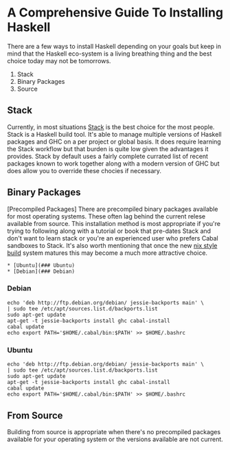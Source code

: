 # A Comprehensive Guide To Installing Haskell

There are a few ways to install Haskell depending on your goals but keep in mind that the Haskell eco-system is a living breathing thing and the best choice today may not be tomorrows.

  1. Stack
  2. Binary Packages
  3. Source

## Stack

Currently, in most situations [Stack](https://docs.haskellstack.org/en/stable/README/) is the best choice for the most people.  Stack is a Haskell build tool.  It's able to manage multiple versions of Haskell packages and GHC on a per project or global basis.  It does require learning the Stack workflow but that burden is quite low given the advantages it provides.  Stack by default uses a fairly complete currated list of recent packages known to work together along with a modern version of GHC but does allow you to override these chocies if necessary.

## Binary Packages

[Precompiled Packages] There are precompiled binary packages available for most operating systems.  These often lag behind the current relese available from source.  This installation method is most appropriate if you're trying to following along with a tutorial or book that pre-dates Stack and don't want to learn stack or you're an experienced user who prefers Cabal sandboxes to Stack.  It's also worth mentioning that once the new [nix style build](http://ezyang.com/nix-local-build.html) system matures this may become a much more attractive choice.

    * [Ubuntu](### Ubuntu)
    * [Debian](### Debian)

### Debian

```
echo 'deb http://ftp.debian.org/debian/ jessie-backports main' \
| sudo tee /etc/apt/sources.list.d/backports.list
sudo apt-get update 
apt-get -t jessie-backports install ghc cabal-install
cabal update 
echo export PATH='$HOME/.cabal/bin:$PATH' >> $HOME/.bashrc
```
### Ubuntu

```
echo 'deb http://ftp.debian.org/debian/ jessie-backports main' \
| sudo tee /etc/apt/sources.list.d/backports.list
sudo apt-get update 
apt-get -t jessie-backports install ghc cabal-install
cabal update 
echo export PATH='$HOME/.cabal/bin:$PATH' >> $HOME/.bashrc
```

## From Source

Building from source is appropriate when there's no precompiled packages available for your operating system or the versions available are not current.

